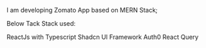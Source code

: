 I am developing Zomato App based on MERN Stack;

Below Tack Stack used:

ReactJs with Typescript
Shadcn UI Framework
Auth0
React Query